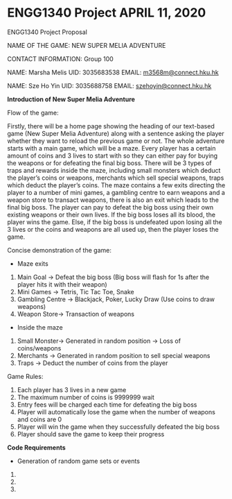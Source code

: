 # ENGG1340 Project APRIL 11, 2020
ENGG1340 Project Proposal

NAME OF THE GAME: NEW SUPER MELIA ADVENTURE

CONTACT INFORMATION: Group 100

NAME: Marsha Melis
UID: 3035683538
EMAIL: m3568m@connect.hku.hk

NAME: Sze Ho Yin
UID: 3035688758
EMAIL: szehoyin@connect.hku.hk


**Introduction of New Super Melia Adventure**

Flow of the game:

Firstly, there will be a home page showing the heading of our text-based game (New Super Melia Adventure) along with a sentence asking the player whether they want to reload the previous game or not. The whole adventure starts with a main game, which will be a maze. Every player has a certain amount of coins and 3 lives to start with so they can either pay for buying the weapons or for defeating the final big boss. There will be 3 types of traps and rewards inside the maze, including small monsters which deduct the player’s coins or weapons, merchants which sell special weapons, traps which deduct the player’s coins. The maze contains a few exits directing the player to a number of mini games, a gambling centre to earn weapons and a weapon store to transact weapons, there is also an exit which leads to the final big boss. The player can pay to defeat the big boss using their own existing weapons or their own lives. If the big boss loses all its blood, the player wins the game. Else, if the big boss is undefeated upon losing all the 3 lives or the coins and weapons are all used up, then the player loses the game.


Concise demonstration of the game:

- Maze exits
1. Main Goal → Defeat the big boss (Big boss will flash for 1s after the player hits it    with their weapon)
2. Mini Games → Tetris, Tic Tac Toe, Snake
3. Gambling Centre → Blackjack, Poker, Lucky Draw (Use coins to draw weapons)
4. Weapon Store→  Transaction of weapons

- Inside the maze
1. Small Monster→ Generated in random position → Loss of coins/weapons
2. Merchants → Generated in random position to sell special weapons
3. Traps → Deduct the number of coins from the player


Game Rules: 

1. Each player has 3 lives in a new game
2. The maximum number of coins is 9999999 wait
3. Entry fees will be charged each time for defeating the big boss
4. Player will automatically  lose the game when the number of weapons and coins are 0
5. Player will win the game when they successfully defeated the big boss
6. Player should save the game to keep their progress


**Code Requirements**

- Generation of random game sets or events
1.
2.
3.
